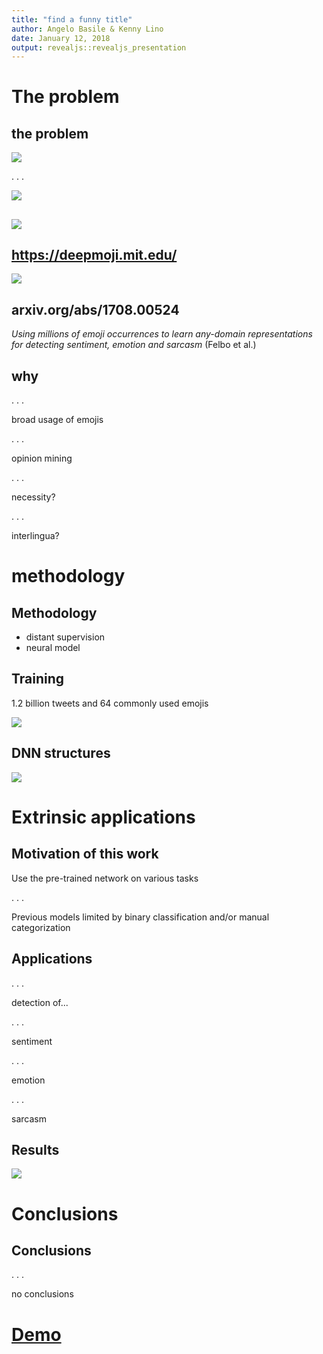 ```yaml
---
title: "find a funny title"
author: Angelo Basile & Kenny Lino
date: January 12, 2018
output: revealjs::revealjs_presentation
---
```


# The problem

## the problem

![](./img/1.png)

. . .

![](./img/3.png)

## 

![](./img/2.png)

## https://deepmoji.mit.edu/

![](./img/4.png)

## arxiv.org/abs/1708.00524

*Using millions of emoji occurrences to learn any-domain representations for detecting sentiment, emotion and sarcasm* (Felbo et al.)

## why

. . .

broad usage of emojis

. . .

opinion mining

. . .

necessity?

. . .

interlingua?

# methodology

## Methodology

- distant supervision
- neural model

## Training

1.2 billion tweets and 64 commonly used emojis

![](./img/emoji_overview.png)

## DNN structures

![](./img/network.png)

# Extrinsic applications

## Motivation of this work

Use the pre-trained network on various tasks

. . .

Previous models limited by binary classification and/or manual categorization

## Applications

. . .

detection of...

. . .

sentiment

. . .

emotion

. . .

sarcasm

## Results

![](./img/results.png)

# Conclusions

## Conclusions

. . .

no conclusions

# [Demo](https://deepmoji.mit.edu/)

